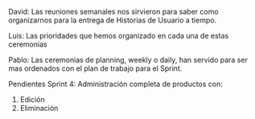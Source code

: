 David: Las reuniones semanales nos sirvieron para saber como organizarnos para la entrega de Historias de Usuario a tiempo.

Luis: Las prioridades que hemos organizado en cada una de estas ceremonias

Pablo: Las ceremonias de planning, weekly o daily, han servido para ser mas ordenados con el plan de trabajo para el Sprint.

Pendientes Sprint 4:
Administración completa de productos con:
1. Edición
2. Eliminación